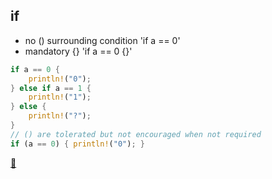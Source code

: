 ## if

* no () surrounding condition 'if a == 0'
* mandatory {} 'if a == 0 {}'

```rust
if a == 0 {
    println!("0");
} else if a == 1 {
    println!("1");
} else {
    println!("?");
}
// () are tolerated but not encouraged when not required
if (a == 0) { println!("0"); }
```

[📒](https://doc.rust-lang.org/1.7.0/book/if.html)
